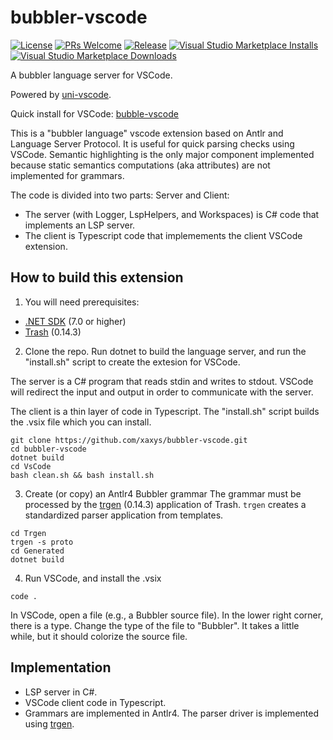 # bubbler-vscode

[![License](https://img.shields.io/badge/license-MIT-green.svg)](https://github.com/xaxys/bubbler-vscode/LICENSE)
[![PRs Welcome](https://img.shields.io/badge/PRs-welcome-brightgreen.svg)](https://github.com/xaxys/bubbler-vscode/pulls)
[![Release](https://img.shields.io/github/v/release/xaxys/bubbler-vscode.svg)](https://github.com/xaxys/bubbler-vscode/releases)
[![Visual Studio Marketplace Installs](https://img.shields.io/visual-studio-marketplace/i/xaxys.Bubbler)](https://marketplace.visualstudio.com/items?itemName=xaxys.Bubbler)
[![Visual Studio Marketplace Downloads](https://img.shields.io/visual-studio-marketplace/d/xaxys.Bubbler)](https://marketplace.visualstudio.com/items?itemName=xaxys.Bubbler&ssr=false#version-history)

A bubbler language server for VSCode.

Powered by [uni-vscode](https://github.com/kaby76/uni-vscode).

Quick install for VSCode: [bubble-vscode](https://marketplace.visualstudio.com/items?itemName=xaxys.Bubbler)

This is a "bubbler language" vscode extension based on Antlr
and Language Server Protocol. It is useful for quick parsing checks
using VSCode. Semantic highlighting is the only major component implemented
because static semantics computations (aka attributes) are not implemented
for grammars.

The code is divided into two parts:
Server and Client:

* The server (with Logger, LspHelpers, and Workspaces) is C# code that
implements an LSP server.
* The client is Typescript code that implemements the client VSCode
extension.

## How to build this extension

1) You will need prerequisites:

* [.NET SDK](https://dotnet.microsoft.com/) (7.0 or higher)
* [Trash](https://github.com/kaby76/Domemtech.Trash#install) (0.14.3)

2) Clone the repo. Run dotnet to build the language server, and run the "install.sh" script
to create the extesion for VSCode.

The server is a
C# program that reads stdin and writes to stdout. VSCode will redirect the input and output
in order to communicate with the server.

The client is a thin layer of code in Typescript. The "install.sh" script builds the
.vsix file which you can install.

```shell
git clone https://github.com/xaxys/bubbler-vscode.git
cd bubbler-vscode
dotnet build
cd VsCode
bash clean.sh && bash install.sh
```

3) Create (or copy) an Antlr4 Bubbler grammar
The grammar must be processed by the
[trgen](https://github.com/kaby76/Domemtech.Trash/tree/main/trgen) (0.14.3) application of Trash.
`trgen` creates a standardized parser application from templates.

```shell
cd Trgen
trgen -s proto
cd Generated
dotnet build
```

4) Run VSCode, and install the .vsix 

```
code .
```
    
In VSCode, open a file (e.g., a Bubbler source file). In the lower right corner, there is a type. Change
the type of the file to "Bubbler". It takes a little while, but it should colorize the source file.

## Implementation

* LSP server in C#.
* VSCode client code in Typescript.
* Grammars are implemented in Antlr4. The parser driver is implemented
using [trgen](https://github.com/kaby76/Domemtech.Trash/tree/main/trgen).
